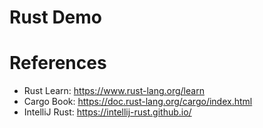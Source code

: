 Rust Demo
=================


# References

* Rust Learn: https://www.rust-lang.org/learn
* Cargo Book: https://doc.rust-lang.org/cargo/index.html
* IntelliJ Rust: https://intellij-rust.github.io/